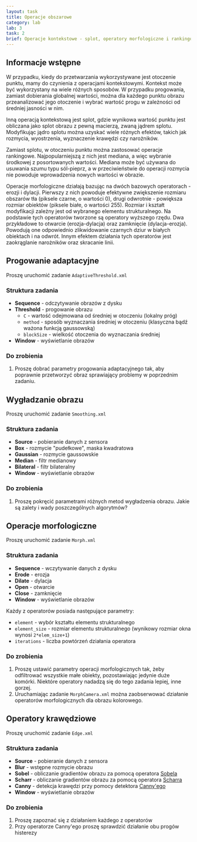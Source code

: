 ```yaml
---
layout: task
title: Operacje obszarowe
category: lab
lab: 3
task: 2
brief: Operacje kontekstowe - splot, operatory morfologiczne i rankingowe.
---
```


## Informacje wstępne

W przypadku, kiedy do przetwarzania wykorzystywane jest otoczenie punktu, 
mamy do czynienia z operacjami kontekstowymi. Kontekst może być wykorzystany
na wiele różnych sposobów. W przypadku progowania, zamiast dobierania globalnej
wartości, można dla każdego punktu obrazu przeanalizować jego otoczenie i wybrać
wartość progu w zależności od średniej jasności w nim.

Inną operacją kontekstową jest splot, gdzie wynikowa wartość punktu jest
obliczana jako splot obrazu z pewną macierzą, zwaną jądrem splotu. 
Modyfikując jądro splotu można uzyskać wiele różnych efektów, takich jak
rozmycia, wyostrzenia, wyznaczenie krawędzi czy narożników. 

Zamiast splotu, w otoczeniu punktu można zastosować operacje rankingowe.
Najpopularniejszą z nich jest mediana, a więc wybranie środkowej z posortowanych
wartości. Mediana może być używana do usuwania szumu typu sól-pieprz, 
a w przeciwieństwie do operacji rozmycia nie powoduje wprowadzenia nowych
wartości w obrazie.

Operacje morfologiczne działają bazując na dwóch bazowych operatorach - erozji i dylacji.
Pierwszy z nich powoduje efektywne zwiększenie rozmiaru obszarów tła (piksele czarne, o wartości 0),
drugi odwrotnie - powiększa rozmiar obiektów (piksele białe, o wartości 255).
Rozmiar i kształt modyfikacji zależny jest od wybranego elementu strukturalnego.
Na podstawie tych operatorów tworzone są operatory wyższego rzędu. Dwa przykładowe
to otwarcie (erozja-dylacja) oraz zamknięcie (dylacja-erozja). Powodują one
odpowiednio zlikwidowanie czarnych dziur w białych obiektach i na odwrót. 
Innym efektem działania tych operatorów jest zaokrąglanie narożników oraz
skracanie linii.

## Progowanie adaptacyjne

Proszę uruchomić zadanie `AdaptiveThreshold.xml`

### Struktura zadania

   * **Sequence** - odczytywanie obrazów z dysku
   * **Threshold** - progowanie obrazu
      * `C` - wartość odejmowana od średniej w otoczeniu (lokalny próg)
      * `method` - sposób wyznaczania średniej w otoczeniu (klasyczna bądź ważona funkcją gaussowską)
      * `blockSize` - wielkość otoczenia do wyznaczania średniej 
   * **Window** - wyświetlanie obrazów

### Do zrobienia

1. Proszę dobrać parametry progowania adaptacyjnego tak, aby poprawnie przetworzyć obraz
   sprawiający problemy w poprzednim zadaniu.

## Wygładzanie obrazu

Proszę uruchomić zadanie `Smoothing.xml`

### Struktura zadania

   * **Source** - pobieranie danych z sensora
   * **Box** - rozmycie "pudełkowe", maska kwadratowa
   * **Gaussian** - rozmycie gaussowskie
   * **Median** - filtr medianowy
   * **Bilateral** - filtr bilateralny 
   * **Window** - wyświetlanie obrazów

### Do zrobienia

1. Proszę pokręcić parametrami różnych metod wygładzenia obrazu. Jakie są zalety
   i wady poszczególnych algorytmów?
   
## Operacje morfologiczne
   
Proszę uruchomić zadanie `Morph.xml`

### Struktura zadania

   * **Sequence** - wczytywanie danych z dysku
   * **Erode** - erozja
   * **Dilate** - dylacja
   * **Open** - otwarcie
   * **Close** - zamknięcie
   * **Window** - wyświetlanie obrazów
   
Każdy z operatorów posiada następujące parametry:

   * `element` - wybór kształtu elementu strukturalnego
   * `element_size` - rozmiar elementu strukturalnego (wynikowy rozmiar okna wynosi `2*elem_size+1`)
   * `iterations` - liczba powtórzeń działania operatora
   
### Do zrobienia

1. Proszę ustawić parametry operacji morfologicznych tak, żeby odfiltrować
   wszystkie małe obiekty, pozostawiając jedynie duże komórki. Niektóre operatory
   nadadzą się do tego zadania lepiej, inne gorzej. 
2. Uruchamiając zadanie `MorphCamera.xml` można zaobserwować działanie 
   operatorów morfologicznych dla obrazu kolorowego.


## Operatory krawędziowe

Proszę uruchomić zadanie `Edge.xml`

### Struktura zadania

   * **Source** - pobieranie danych z sensora
   * **Blur** - wstępne rozmycie obrazu
   * **Sobel** - obliczanie gradientów obrazu za pomocą operatora [Sobela](http://docs.opencv.org/2.4/doc/tutorials/imgproc/imgtrans/sobel_derivatives/sobel_derivatives.html)
   * **Scharr** - obliczanie gradientów obrazu za pomocą operatora [Scharra](http://docs.opencv.org/modules/imgproc/doc/filtering.html?highlight=scharr#scharr)
   * **Canny** - detekcja krawędzi przy pomocy detektora [Canny'ego](http://docs.opencv.org/2.4/doc/tutorials/imgproc/imgtrans/canny_detector/canny_detector.html)
   * **Window** - wyświetlanie obrazów

### Do zrobienia

1. Proszę zapoznać się z działaniem każdego z operatorów 
2. Przy operatorze Canny'ego proszę sprawdzić działanie obu progów histerezy



